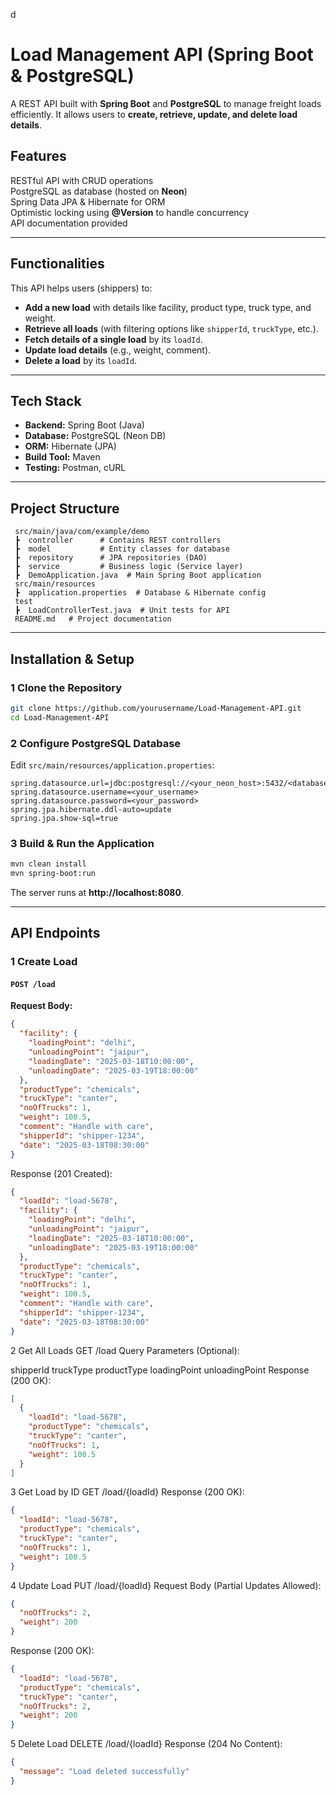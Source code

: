 d
# Load Management API (Spring Boot & PostgreSQL)

A REST API built with **Spring Boot** and **PostgreSQL** to manage freight loads efficiently. It allows users to **create, retrieve, update, and delete load details**.

## Features  
RESTful API with CRUD operations  
PostgreSQL as database (hosted on **Neon**)  
Spring Data JPA & Hibernate for ORM  
Optimistic locking using **@Version** to handle concurrency  
API documentation provided  

---

##  Functionalities
This API helps users (shippers) to:
- **Add a new load** with details like facility, product type, truck type, and weight.
- **Retrieve all loads** (with filtering options like `shipperId`, `truckType`, etc.).
- **Fetch details of a single load** by its `loadId`.
- **Update load details** (e.g., weight, comment).
- **Delete a load** by its `loadId`.

---

##  Tech Stack
- **Backend:** Spring Boot (Java)
- **Database:** PostgreSQL (Neon DB)
- **ORM:** Hibernate (JPA)
- **Build Tool:** Maven
- **Testing:** Postman, cURL

---

## Project Structure
```
 src/main/java/com/example/demo
 ┣  controller      # Contains REST controllers
 ┣  model           # Entity classes for database
 ┣  repository      # JPA repositories (DAO)
 ┣  service         # Business logic (Service layer)
 ┣  DemoApplication.java  # Main Spring Boot application
 src/main/resources
 ┣  application.properties  # Database & Hibernate config
 test
 ┣  LoadControllerTest.java  # Unit tests for API
 README.md   # Project documentation
```

---

##  Installation & Setup
### 1️ Clone the Repository
```bash
git clone https://github.com/yourusername/Load-Management-API.git
cd Load-Management-API
```

### 2️ Configure PostgreSQL Database
Edit `src/main/resources/application.properties`:
```properties
spring.datasource.url=jdbc:postgresql://<your_neon_host>:5432/<database_name>
spring.datasource.username=<your_username>
spring.datasource.password=<your_password>
spring.jpa.hibernate.ddl-auto=update
spring.jpa.show-sql=true
```

### 3️ Build & Run the Application
```bash
mvn clean install
mvn spring-boot:run
```
The server runs at **http://localhost:8080**.

---

##  API Endpoints

### 1️ Create Load
#### **`POST /load`**
**Request Body:**
```json
{
  "facility": {
    "loadingPoint": "delhi",
    "unloadingPoint": "jaipur",
    "loadingDate": "2025-03-18T10:00:00",
    "unloadingDate": "2025-03-19T18:00:00"
  },
  "productType": "chemicals",
  "truckType": "canter",
  "noOfTrucks": 1,
  "weight": 100.5,
  "comment": "Handle with care",
  "shipperId": "shipper-1234",
  "date": "2025-03-18T08:30:00"
}
 ```

Response (201 Created):

```json
{
  "loadId": "load-5678",
  "facility": {
    "loadingPoint": "delhi",
    "unloadingPoint": "jaipur",
    "loadingDate": "2025-03-18T10:00:00",
    "unloadingDate": "2025-03-19T18:00:00"
  },
  "productType": "chemicals",
  "truckType": "canter",
  "noOfTrucks": 1,
  "weight": 100.5,
  "comment": "Handle with care",
  "shipperId": "shipper-1234",
  "date": "2025-03-18T08:30:00"
}
```
2️ Get All Loads
GET /load
Query Parameters (Optional):

shipperId
truckType
productType
loadingPoint
unloadingPoint
Response (200 OK):

```json
[
  {
    "loadId": "load-5678",
    "productType": "chemicals",
    "truckType": "canter",
    "noOfTrucks": 1,
    "weight": 100.5
  }
]
```
3️ Get Load by ID
GET /load/{loadId}
Response (200 OK):
```json
{
  "loadId": "load-5678",
  "productType": "chemicals",
  "truckType": "canter",
  "noOfTrucks": 1,
  "weight": 100.5
}
```
4️ Update Load
PUT /load/{loadId}
Request Body (Partial Updates Allowed):
```json
{
  "noOfTrucks": 2,
  "weight": 200
}
```
Response (200 OK):
```json
{
  "loadId": "load-5678",
  "productType": "chemicals",
  "truckType": "canter",
  "noOfTrucks": 2,
  "weight": 200
}
```
5️ Delete Load
DELETE /load/{loadId}
Response (204 No Content):
```json
{
  "message": "Load deleted successfully"
}
```
